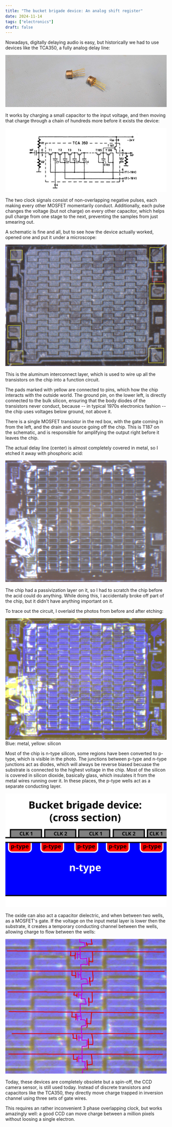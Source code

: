 ```yaml
---
title: "The bucket brigade device: An analog shift register"
date: 2024-11-14
tags: ["electronics"]
draft: false
---
```


Nowadays, digitally delaying audio is easy, but historically we had to use devices like the TCA350, a fully analog delay line:

![](device.jpg)

It works by charging a small capacitor to the input voltage, and then moving that charge through a chain of hundreds more before it exists the device:

![](tca.png)

The two clock signals consist of non-overlapping negative pulses, each making every other MOSFET momentarily conduct.
Additionally, each pulse changes the voltage (but not charge) on every other capacitor, which helps pull charge from one stage to the next, preventing the samples from just smearing out.

A schematic is fine and all, but to see how the device actually worked, opened one and put it under a microscope:

[![](metal_boxes.jpg)](metal.jpg)

This is the aluminum interconnect layer, which is used to wire up all the transistors on the chip into a function circuit.

The pads marked with yellow are connected to pins, which how the chip interacts with the outside world.
The ground pin, on the lower left, is directly connected to the bulk silicon, ensuring that the body diodes of the transistors never conduct, because -- in typical 1970s electronics fashion -- the chip uses voltages below ground, not above it.

There is a single MOSFET transistor in the red box, with the gate coming in from the left, and the drain and source going off the chip.
This is T187 on the schematic, and is responsible for amplifying the output right before it leaves the chip.

The actual delay line (center) is almost completely covered in metal, so I etched it away with phosphoric acid:

![](silicon.jpg)

The chip had a passivization layer on it, so I had to scratch the chip before the acid could do anything. 
While doing this, I accidentally broke off part of the chip, but it didn't have anything important on it.

To trace out the circuit, I overlaid the photos from before and after etching:

![](both.jpg)
Blue: metal, yellow: silicon

Most of the chip is n-type silicon, some regions have been converted to p-type, which is visible in the photo.
The junctions between p-type and n-type junctions act as diodes, which will always be reverse biased becuase the substrate is connected to the highest voltage in the chip.
Most of the silicon is covered in silicon dioxide, basically glass, which insulates it from the metal wires running over it.
In these places, the p-type wells act as a separate conducting layer.

![](bbd.png)

The oxide can also act a capacitor dielectric, and when between two wells, as a MOSFET's gate.
If the voltage on the input metal layer is lower then the substrate, it creates a temporary conducting channel between the wells, allowing charge to flow between the wells:

![](components.jpg)

Today, these devices are completely obsolete but a spin-off, the CCD camera sensor, is still used today.
Instead of discrete transistors and capacitors like the TCA350, they directly move charge trapped in inversion channel using three sets of gate wires.

This requires an rather inconvenient 3 phase overlapping clock, but works amazingly well:
a good CCD can move charge between a million pixels without loosing a single electron.

